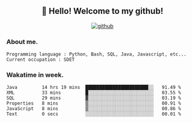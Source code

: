 <h2 align="center">👋 Hello! Welcome to my github! </h2>
<p align="center">
  <a href="https://github.com/usergwen"><img src="https://img.shields.io/badge/GitHub-24292e" alt="github"></a>
</p>

### About me.

```Plain Text
Programming language : Python, Bash, SQL, Java, Javascript, etc...
Current occupation : SDET
```
### Wakatime in week.

<!--START_SECTION:waka-->

```text
Java         14 hrs 19 mins  ███████████████████████░░   91.49 %
XML          33 mins         █░░░░░░░░░░░░░░░░░░░░░░░░   03.55 %
SQL          29 mins         ▓░░░░░░░░░░░░░░░░░░░░░░░░   03.19 %
Properties   8 mins          ▒░░░░░░░░░░░░░░░░░░░░░░░░   00.91 %
JavaScript   8 mins          ▒░░░░░░░░░░░░░░░░░░░░░░░░   00.86 %
Text         0 secs          ░░░░░░░░░░░░░░░░░░░░░░░░░   00.01 %
```

<!--END_SECTION:waka-->
